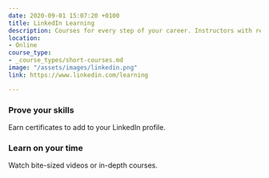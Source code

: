 ```yaml
---
date: 2020-09-01 15:07:20 +0100
title: LinkedIn Learning
description: Courses for every step of your career. Instructors with real-world experience.
location:
- Online
course_type:
- _course_types/short-courses.md
image: "/assets/images/linkedin.png"
link: https://www.linkedin.com/learning

---
```

### Prove your skills

Earn certificates to add to your LinkedIn profile.

### Learn on your time

Watch bite-sized videos or in-depth courses.